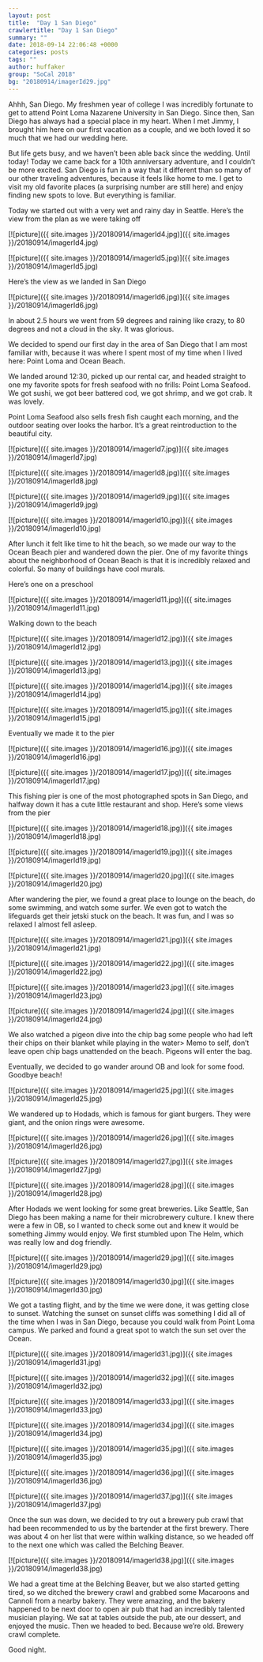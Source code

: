 ```yaml
---
layout: post
title:  "Day 1 San Diego"
crawlertitle: "Day 1 San Diego"
summary: ""
date: 2018-09-14 22:06:48 +0000
categories: posts
tags: ""
author: huffaker
group: "SoCal 2018"
bg: "20180914/imagerId29.jpg"
---
```



Ahhh, San Diego. My freshmen year of college I was incredibly fortunate to get to attend Point Loma Nazarene University in San Diego. Since then, San Diego has always had a special place in my heart. When I met Jimmy, I brought him here on our first vacation as a couple, and we both loved it so much that we had our wedding here. 

But life gets busy, and we haven’t been able back since the wedding. Until today! Today we came back for a 10th anniversary adventure, and I couldn’t be more excited. San Diego is fun in a way that it different than so many of our other traveling adventures, because it feels like home to me. I get to visit my old favorite places (a surprising number are still here) and enjoy finding new spots to love. But everything is familiar. 

Today we started out with a very wet and rainy day in Seattle. Here’s the view from the plan as we were taking off

[![picture]({{ site.images }}/20180914/imagerId4.jpg)]({{ site.images }}/20180914/imagerId4.jpg)

[![picture]({{ site.images }}/20180914/imagerId5.jpg)]({{ site.images }}/20180914/imagerId5.jpg)

Here’s the view as we landed in San Diego

[![picture]({{ site.images }}/20180914/imagerId6.jpg)]({{ site.images }}/20180914/imagerId6.jpg)

In about 2.5 hours we went from 59 degrees and raining like crazy, to 80 degrees and not a cloud in the sky. It was glorious.

We decided to spend our first day in the area of San Diego that I am most familiar with, because it was where I spent most of my time when I lived here: Point Loma and Ocean Beach.

We landed around 12:30, picked up our rental car, and headed straight to one my favorite spots for fresh seafood with no frills: Point Loma Seafood. We got sushi, we got beer battered cod, we got shrimp, and we got crab. It was lovely.

Point Loma Seafood also sells fresh fish caught each morning, and the outdoor seating over looks the harbor. It’s a great reintroduction to the beautiful city.

[![picture]({{ site.images }}/20180914/imagerId7.jpg)]({{ site.images }}/20180914/imagerId7.jpg)

[![picture]({{ site.images }}/20180914/imagerId8.jpg)]({{ site.images }}/20180914/imagerId8.jpg)

[![picture]({{ site.images }}/20180914/imagerId9.jpg)]({{ site.images }}/20180914/imagerId9.jpg)

[![picture]({{ site.images }}/20180914/imagerId10.jpg)]({{ site.images }}/20180914/imagerId10.jpg)

After lunch it felt like time to hit the beach, so we made our way to the Ocean Beach pier and wandered down the pier. One of my favorite things about the neighborhood of Ocean Beach is that it is incredibly relaxed and colorful. So many of buildings have cool murals.

Here’s one on a preschool

[![picture]({{ site.images }}/20180914/imagerId11.jpg)]({{ site.images }}/20180914/imagerId11.jpg)

Walking down to the beach

[![picture]({{ site.images }}/20180914/imagerId12.jpg)]({{ site.images }}/20180914/imagerId12.jpg)

[![picture]({{ site.images }}/20180914/imagerId13.jpg)]({{ site.images }}/20180914/imagerId13.jpg)

[![picture]({{ site.images }}/20180914/imagerId14.jpg)]({{ site.images }}/20180914/imagerId14.jpg)

[![picture]({{ site.images }}/20180914/imagerId15.jpg)]({{ site.images }}/20180914/imagerId15.jpg)

Eventually we made it to the pier

[![picture]({{ site.images }}/20180914/imagerId16.jpg)]({{ site.images }}/20180914/imagerId16.jpg)

[![picture]({{ site.images }}/20180914/imagerId17.jpg)]({{ site.images }}/20180914/imagerId17.jpg)

This fishing pier is one of the most photographed spots in San Diego, and halfway down it has a cute little restaurant and shop. Here’s some views from the pier

[![picture]({{ site.images }}/20180914/imagerId18.jpg)]({{ site.images }}/20180914/imagerId18.jpg)

[![picture]({{ site.images }}/20180914/imagerId19.jpg)]({{ site.images }}/20180914/imagerId19.jpg)

[![picture]({{ site.images }}/20180914/imagerId20.jpg)]({{ site.images }}/20180914/imagerId20.jpg)

After wandering the pier, we found a great place to lounge on the beach, do some swimming, and watch some surfer. We even got to watch the lifeguards get their jetski stuck on the beach. It was fun, and I was so relaxed I almost fell asleep.

[![picture]({{ site.images }}/20180914/imagerId21.jpg)]({{ site.images }}/20180914/imagerId21.jpg)

[![picture]({{ site.images }}/20180914/imagerId22.jpg)]({{ site.images }}/20180914/imagerId22.jpg)

[![picture]({{ site.images }}/20180914/imagerId23.jpg)]({{ site.images }}/20180914/imagerId23.jpg)

[![picture]({{ site.images }}/20180914/imagerId24.jpg)]({{ site.images }}/20180914/imagerId24.jpg)

We also watched a pigeon dive into the chip bag some people who had left their chips on their blanket while playing in the water> Memo to self, don’t leave open chip bags unattended on the beach. Pigeons will enter the bag.

Eventually, we decided to go wander around OB and look for some food. Goodbye beach!

[![picture]({{ site.images }}/20180914/imagerId25.jpg)]({{ site.images }}/20180914/imagerId25.jpg)

We wandered up to Hodads, which is famous for giant burgers. They were giant, and the onion rings were awesome.

[![picture]({{ site.images }}/20180914/imagerId26.jpg)]({{ site.images }}/20180914/imagerId26.jpg)

[![picture]({{ site.images }}/20180914/imagerId27.jpg)]({{ site.images }}/20180914/imagerId27.jpg)

[![picture]({{ site.images }}/20180914/imagerId28.jpg)]({{ site.images }}/20180914/imagerId28.jpg)

After Hodads we went looking for some great breweries. Like Seattle, San Diego has been making a name for their microbrewery culture. I knew there were a few in OB, so I wanted to check some out and knew it would be something Jimmy would enjoy. We first stumbled upon The Helm, which was really low and dog friendly.

[![picture]({{ site.images }}/20180914/imagerId29.jpg)]({{ site.images }}/20180914/imagerId29.jpg)

[![picture]({{ site.images }}/20180914/imagerId30.jpg)]({{ site.images }}/20180914/imagerId30.jpg)

We got a tasting flight, and by the time we were done, it was getting close to sunset. Watching the sunset on sunset cliffs was something I did all of the time when I was in San Diego, because you could walk from Point Loma campus. We parked and found a great spot to watch the sun set over the Ocean.

[![picture]({{ site.images }}/20180914/imagerId31.jpg)]({{ site.images }}/20180914/imagerId31.jpg)

[![picture]({{ site.images }}/20180914/imagerId32.jpg)]({{ site.images }}/20180914/imagerId32.jpg)

[![picture]({{ site.images }}/20180914/imagerId33.jpg)]({{ site.images }}/20180914/imagerId33.jpg)

[![picture]({{ site.images }}/20180914/imagerId34.jpg)]({{ site.images }}/20180914/imagerId34.jpg)

[![picture]({{ site.images }}/20180914/imagerId35.jpg)]({{ site.images }}/20180914/imagerId35.jpg)

[![picture]({{ site.images }}/20180914/imagerId36.jpg)]({{ site.images }}/20180914/imagerId36.jpg)

[![picture]({{ site.images }}/20180914/imagerId37.jpg)]({{ site.images }}/20180914/imagerId37.jpg)

Once the sun was down, we decided to try out a brewery pub crawl that had been recommended to us by the bartender at the first brewery. There was about 4 on her list that were within walking distance, so we headed off to the next one which was called the Belching Beaver. 

[![picture]({{ site.images }}/20180914/imagerId38.jpg)]({{ site.images }}/20180914/imagerId38.jpg)

We had a great time at the Belching Beaver, but we also started getting tired, so we ditched the brewery crawl and grabbed some Macaroons and Cannoli from a nearby bakery. They were amazing, and the bakery happened to be next door to open air pub that had an incredibly talented musician playing. We sat at tables outside the pub, ate our dessert, and enjoyed the music. Then we headed to bed. Because we’re old. Brewery crawl complete. 

Good night.






















